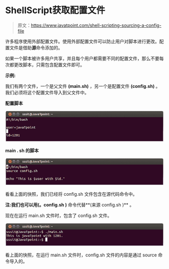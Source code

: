 # ShellScript获取配置文件

> 原文：<https://www.javatpoint.com/shell-scripting-sourcing-a-config-file>

许多程序使用外部配置文件。使用外部配置文件可以防止用户对脚本进行更改。配置文件是借助**源**命令添加的。

如果一个脚本被许多用户共享，并且每个用户都需要不同的配置文件，那么不要每次都更改脚本，只需包含配置文件即可。

**示例:**

我们有两个文件，一个是父文件 **(main.sh)** ，另一个是配置文件 **(config.sh)** 。我们必须将这个配置文件导入到父文件中。

**配置脚本**

![Shell Scripting Sourcing a config file 1](img/54ef400ed15ececb5e8789bc43b2ebcb.png)

**main . sh 的脚本**

![Linux Shell Scripting a config file 2](img/70e47dbfd449a2aab9b212b0aafe46c8.png)

看看上面的快照，我们已经将 config.sh 文件包含在源代码命令中。

**注:**我们也可以用**(。config.sh )** 命令代替**(来源 config.sh )** 。

现在在运行 main.sh 文件时，包含了 config.sh 文件。

![Shell Scripting Sourcing a config file 3](img/2721f2b4b6d78e214e9e4dc6e18e2b1f.png)

看上面的快照，在运行 main.sh 文件时，config.sh 文件的内容是通过 source 命令导入的。